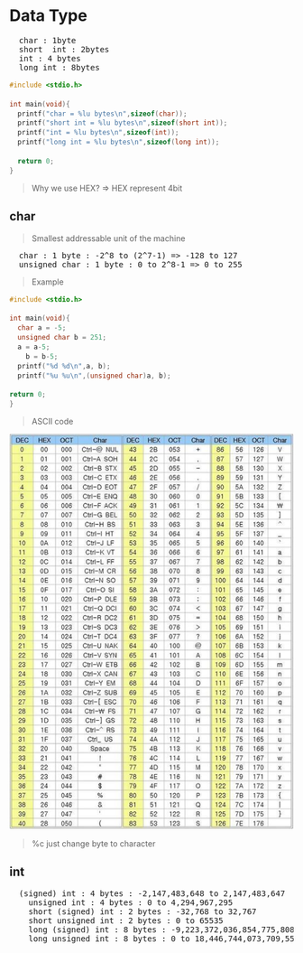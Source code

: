 # Data Type

<pre>
  char : 1byte
  short  int : 2bytes
  int : 4 bytes
  long int : 8bytes
</pre>

```c
#include <stdio.h>

int main(void){
  printf("char = %lu bytes\n",sizeof(char));
  printf("short int = %lu bytes\n",sizeof(short int));
  printf("int = %lu bytes\n",sizeof(int));
  printf("long int = %lu bytes\n",sizeof(long int));
  
  return 0;
}
```

> Why we use HEX? => HEX represent 4bit

## char

> Smallest addressable unit of the machine

<pre>
  char : 1 byte : -2^8 to (2^7-1) => -128 to 127
  unsigned char : 1 byte : 0 to 2^8-1 => 0 to 255
</pre>

> Example

```c
#include <stdio.h>

int main(void){
  char a = -5;
  unsigned char b = 251;
  a = a-5;
	b = b-5;
  printf("%d %d\n",a, b);
  printf("%u %u\n",(unsigned char)a, b);
  
return 0; 
}
```

> ASCII code

![](img/ASCII.jpeg)

> %c just change byte to character

## int

<pre>
  (signed) int : 4 bytes : -2,147,483,648 to 2,147,483,647
	unsigned int : 4 bytes : 0 to 4,294,967,295
	short (signed) int : 2 bytes : -32,768 to 32,767
	short unsigned int : 2 bytes : 0 to 65535
	long (signed) int : 8 bytes : -9,223,372,036,854,775,808 to 9,223,372,036,854,775,807
	long unsigned int : 8 bytes : 0 to 18,446,744,073,709,551,615
</pre>

